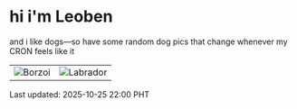 # hi i'm Leoben

and i like dogs—so have some random dog pics that change whenever my CRON feels like it

|  |  |
|--------|----------|
| ![Borzoi](https://random-dog-vercel.vercel.app/api/random-borzoi?v=1761400836) | ![Labrador](https://random-dog-vercel.vercel.app/api/random-labrador?v=1761400836) |

Last updated: 2025-10-25 22:00 PHT

